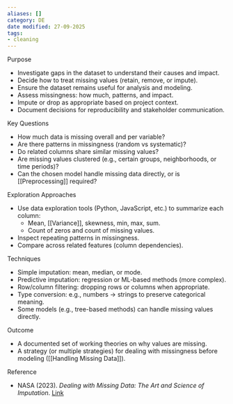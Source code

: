 ```yaml
---
aliases: []
category: DE
date modified: 27-09-2025
tags:
- cleaning
---
```

Purpose
* Investigate gaps in the dataset to understand their causes and impact.
* Decide how to treat missing values (retain, remove, or impute).
* Ensure the dataset remains useful for analysis and modeling.
* Assess missingness: how much, patterns, and impact.
* Impute or drop as appropriate based on project context.
* Document decisions for reproducibility and stakeholder communication.

Key Questions
* How much data is missing overall and per variable?
* Are there patterns in missingness (random vs systematic)?
* Do related columns share similar missing values?
* Are missing values clustered (e.g., certain groups, neighborhoods, or time periods)?
* Can the chosen model handle missing data directly, or is [[Preprocessing]] required?

Exploration Approaches
* Use data exploration tools (Python, JavaScript, etc.) to summarize each column:
  * Mean, [[Variance]], skewness, min, max, sum.
  * Count of zeros and count of missing values.
* Inspect repeating patterns in missingness.
* Compare across related features (column dependencies).

Techniques
* Simple imputation: mean, median, or mode.
* Predictive imputation: regression or ML-based methods (more complex).
* Row/column filtering: dropping rows or columns when appropriate.
* Type conversion: e.g., numbers → strings to preserve categorical meaning.
* Some models (e.g., tree-based methods) can handle missing values directly.

Outcome
* A documented set of working theories on why values are missing.
* A strategy (or multiple strategies) for dealing with missingness before modeling ([[Handling Missing Data]]).

Reference
* NASA (2023). *Dealing with Missing Data: The Art and Science of Imputation*. [Link](https://www.nasa.gov/wp-content/uploads/2023/06/01-dealing-with-missing-data-the-art-and-science-of-imputation.pdf)


